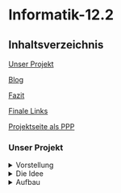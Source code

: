 # Informatik-12.2

## Inhaltsverzeichnis

[Unser Projekt](#1)

[Blog](#2)

[Fazit](#3)

[Finale Links](#4)

[Projektseite als PPP](#5)

### <a name="1"></a>Unser Projekt

<details>
<summary>Vorstellung</summary>
<br>
Das ist unser Projekt....
</details>

<details>
<summary>Die Idee</summary>
<br>
Unsere Idee ist es...
</details>

<details>
<summary>Aufbau</summary>
<br>

### 1. Start Screen

### 2. Game Screen

### 3.1 Win-Screen
Du gewinnst, wenn Antigen Corona berührt.

### 3.2 Loose-Screen
Du landets hier wenn:
- Antigen Alu berührst
- Antigen abgeschossen wird
- der Timer abgelaufen ist

<details>
<summary>World (Setting) </summary>
<br>
Es spielt in einer Ader, die wir wie folgt programmiert haben...
</details>

<details>
<summary>Actors</summary>
<br>
  
## Antikörper

<p align="center">
  <img width="250" alt="Antikörper" src="https://user-images.githubusercontent.com/88386173/152698020-950b4e70-1960-4ee4-9d61-b14cc83ca149.PNG" />
</p>

<p align="center">
  <img width="250" alt="Antikörper feiern" src="https://user-images.githubusercontent.com/88386173/152698027-9227718a-9a21-4bc7-93e0-cc7d6330a031.PNG" />
</p>

## Corona Virus

<p align="center">
<img width="259" alt="Virus" src="https://user-images.githubusercontent.com/88386173/152698129-0ca5576c-3438-45a8-adbd-3b08ba420612.PNG" />
</p>
  
<p align="center">
<img width="259" alt="virus traurig" src="https://user-images.githubusercontent.com/88386173/152698284-aac60cfd-7d98-4179-b87f-f393aabc0e62.PNG" />
</p>
  
Virus, Aluhüte, Globulis....
</details>

<details>
<summary>Codes</summary>
<br>
Dies sind zusammengefasst unsere Codes:
</details>

### <a name="2"></a>Blog

<details>
<summary>Der Blog</summary>
<br>
  
## 21-12-2021
Unsere Gruppe hat heute angefangen, über neue Projekt Ideen nachzudenken. Anschließend haben wir recherchiert, welche Programme und Programmiersprachen für Anfänger geeignet sind. Dies war etwas schwierig, einfach wegen der Fülle an Auswahlmöglichkeiten, die online vorhandens sind. Mit Hilfe einer Beratung von Herrn Buhl haben wir uns dazu entschlossen, ein neues Coding Programm auszuprobieren und nicht mehr in Blocksprache zu coden, sondern uns an das "echte" Coden zu wagen. Schnell sind wir zu Greenfoot gelangt, ein für Ausbildungszwecke entwickeltes Programm, bei welchem man mit Java programmiert. Herr Buhl hat uns einen großen Teil der Stunde, die Basics von Greenfoot mit "Actors" und "Worlds" erklärt und wie diese miteinander interagieren und man programmiert.

## 22-12-2021
Wir haben  uns erste Spiele bei Greenfoot angeschaut, wie ein Raketenspiel, um das Prinzip dahinter besser zu verstehen.

## 11-01-2022

Heute hat sich Vanessa weiter mit Greenfoot beschäftigt. Nun wissen wir etwas mehr über Greenfoot und was / wieviel wir damit programmieren können. Wir überlegen weiterhin, was wir konkret mit Greenfoot machen wollen, weswegen wir uns weiterhin über dieses Programmier-Portal informiert haben und verschiedene Dinge damit ausprobiert haben. Am Ende der Stunde hat uns Herr Buhl ein Buch gegeben mit einer Einführung zu Greenfoot. Dieses hat Vanessa dann mit nach Hause genommen.

Erster Fortschritt:

![cakecode](https://user-images.githubusercontent.com/88386321/149143439-dc78d9d9-21ff-4080-a3c1-d8c94151a41a.PNG)
![mousecode](https://user-images.githubusercontent.com/88386321/149143135-7704f5c2-0cdf-4ff8-878f-937b58a161c5.PNG)
Erster Codes für zwei sich bewegende Objekte (Actors).

![restingactors](https://user-images.githubusercontent.com/88386321/149143188-e60a1076-9b70-44f7-af10-342fa5b1708d.PNG)
Objekte (Actors) in der Welt.

![runningactors](https://user-images.githubusercontent.com/88386321/149143281-abfe9a30-c43e-4e4d-95e9-94397fa81a41.PNG)
Die Objekte nachdem "Run" gedrückt wird. 

## 12-01-2022

Heute hat die Stunde etwas später begonnen (ca. 13:20). Da wir nicht so viel Zeit hatten, haben wir uns mit dem Buch beschäftigt, was uns Herrn Buhl am Tag zuvor gegeben hat, um Java und Greenfoot nach wie vor besser nachzuvollziehen. Schliesslich hat Vanessa angefangen, den vorgegebenen Tutorials folgend etwas neues auf Greenfoot zu programmieren. 
 
## 18-01-2022
Was haben wir gemacht?
  
## 19-01-2022
Wir haben eine Mindmap mit unseren Finalen Ideen für unser neues Projekt erstellt:

<p align="center">  
<img width="1010" alt="Informatik12 2" src="https://user-images.githubusercontent.com/88386173/152692115-733754d4-b3d2-42aa-a9e8-5ea66cd2479d.PNG" />
</p>
  
1. Idee: Ein Klavier programmieren, bei dem Töne erscheinen, wenn man verschiedene Tasten drückt. Zusätzlich kann man seine Werke aufnehmen und immer wieder abspielen, oder sogar die Art von Tönen verändern, wie in eine Orgel. 
2. Idee: Ein Spiel, in welchem man ein Antikörper ist, der einen Coronavirus jagt. Es spielt sich in einer Ader ab und das Ziel ist es, den Virus zu fangen. Dabei treten Hindernisse auf, wie statische Aluhüte, denen man ausweichen muss, oder Globulis, die auf einen geschossen werden. Wenn man eines von beiden berührt ist das Spiel vorbei.
  
Wir haben uns darauf geeinigt, die 2. Spielidee zu verwirklichen und sammeln nun Codes, die wir benötigen.
  
## 25-01-2022
Ausgefallen  

## 26-01-2022
Ausgefallen

## 01-02-2022
Vanessa hat angefangen das Spiel zu programmieren. Nachdem sie das Greenfoot Buch zum grössten Teil durchgelesen hat und Zuhause Videos zum Programm geschaut hat, hat sie probiert, ein "Test-Spiel" mit ähnlichen Funktionen zum geplanten Endspiel zu erstellen. Zunächst hat sie die drei Actors "pizza", "leaf" und "shots" in die Welt gesetzt. Dabei soll "pizza" die "Impfgegner" darstellen und "leaf" die "Impfung". Der Plan war, dass "pizza" den Actor "shots" beim drücken der Leertaste auf "leaf" schiesst. Dabei kann sich Pizza auch noch oben und nach unten bewegen.
  
![game(1)](https://user-images.githubusercontent.com/88386321/154082477-b08c25bf-9796-41f2-98ac-1d65115aed51.PNG)
Screen mit den Actors "pizza" und "leaf"
  
![game(2)](https://user-images.githubusercontent.com/88386321/154082674-6b0cf9e6-8f13-4abf-8ee1-a685c39c30a3.PNG)
Screen, nachdem "shots" geschossen wurde

Codes zum abschiessen von "shots":
![pizzacodes](https://user-images.githubusercontent.com/88386321/154083433-de33620e-d32b-4065-b185-f1709b1e6196.PNG)


## 02-02-2022
  
## 08-02-2022
Antonia hat zuhause, da sie krank war und in ein paar Stunden gefehlt hat, weiter gearbeitet. Zum einen hat sie Github aktualisiert und den Aufbau der Seite weiter ausgearbeitet. Dann hat sie im Greenfoot Buch erste Codes herausgesucht, die für unser Spiel nützlich sein könnten. Zuletzt hat sie unseren Spiel Hintergrund und die Charaktere gezeichnet, sodass wir diese ins Spiel einarbeiten können.
Farhat hat zuhause, da sie krank war, für Antonia und Vanessa mögliche Codes recherchiert für die Art von Spiel, die wir umsetzen wollen.
In der Stunde haben wir angefangen eine zweite Version von unserem Spiel zu programmieren. Der Unterschied zur anderen Version liegt dabei, dass sich der Protagonist nicht vor und zurückbewegt, sondern er sich ständig fortbewegt und man mit den links und rechts Tasten  nur der Winkel ändern kann. Zusätzlich zu der Steuerung haben wir auch schon den Antagonisten erstellt, welcher, wenn der Protagonist ihn berührt, verschwindet. Der Antagonist bewegt sich von alleine und völlig zufällig fortwärts und dreht um, wenn er den Bildschirmrand berührt. 
Bisher sind unsere actors nur durch "Platzsteller" besetzt, da die Bilder, die Antonia zuhause erstellt hat momentan noch nicht funktionieren. Sie haben, obwohl sie freigestellt sind, immer noch einen weißen Rand und erscheinend viel zu groß. Dieses Problem wollen wir noch lösen. 
  
<p align="center">
<img width="900" alt="code world" src="https://user-images.githubusercontent.com/88386173/153778984-662cd5d7-3dc2-49ce-9715-49a6f12ccd18.png" />
</p>
  
Das hier ist die Code Übersicht unserer World, in der das eigentliche Spiel stattfindet. Hier werden die beiden Charaktere Corona und Antigen zu Anfang des Spiels hinzugefügt. 
  
<p align="center">
<img width="900" alt="code antigen" src="https://user-images.githubusercontent.com/88386173/153778772-71122d78-4177-434e-9893-a7079ab405be.png" />
</p>
  
 Der obere Code bewirkt, dass sich der Protagonist bei rechter/linker Pfeiltaste jeweils um 3 Grad dreht. 
 Der untere Code bewirkt, dass  der Protagonist bei Berührung den Antagonist ("Corona") "isst", dieser also verschwindet.
 
 <p align="center">
<img width="900" alt="code corona" src="https://user-images.githubusercontent.com/88386173/153778885-a0d5b124-b583-4562-89bb-ec2eebcdf022.png" />
</p>

Dies sind die ersten Codes des Antagonisten "Corona". Der obere code ist dafür da, dass sich Corona fortbewegt und dabei sich in zufällig erstellten Winkeln dreht um die Richtung zu wechseln.
Die beiden unteren Codes beschreiben, wie zuvor erwähnt, dass  Corona, falls es den Rand berührt, abprallt und in die Genau andere Richtung (180 Grad) weiter bewegt.
  
<p align="center">
<img width="400" alt="world 1" src="https://user-images.githubusercontent.com/88386173/153779031-397eeaa0-ba1c-4ec3-8e6c-d07114397cb1.png" />
</p>
  
Und hier sieht man nun final unseren ersten Entwurf des Spieles. Das Mader-ähnliche Tier stellt den Gegner da, das K steuert der Spieler. Wichtig zu erwähnen ist hier, das alles, sowohl die Kostüme der actors als auch der Hintergrund bisher nur Platzhalter sind und sich noch ändern sollen.

## 09-02-2022
Vanessa und Antonia haben sich aufgeteilt und coden jeweils beide an einer der beiden App-Versionen weiter. Am Ende wollen wir dann die Funktionen, die uns am besten gefallen, zu einem Spiel zusammensetzen. 
So hat Vanessa weiter an einer "Schieß-Funktion" gecodet, die wir später für Hindernisse nutzen wollen, die auf unseren Protagonisten schießen, oder er kann auf diese schießen.
Antonia hat währenddessen eine zweite subworld erstellt und auf dieser einen Startbutton-actor eingeführt, bei welchem auf Knopfdruck das Spiel startet. Da Greenfoot andauernd abgestürzt ist, konnte sie ihn bisher nicht testen und muss dies nächste Stunde tun. Zuhause hat Antonia den GitHub für die letzten Tage geupdatet.
Zusatz: Vanessa und Antonia haben sich falsch verstanden und an zwei verschiedenen "Arten" des Spiels gearbeitet. Wir haben uns am Ende für die Version entschieden, in der wir als "Antigen" den Virus durch den Bildschirm jagen. Aufgrund dieses Missverständnis mussten sämtliche Codes, die Vanessa geschrieben hat verworfen werden. 
  
  Screenshots codes!

## 15-02-2022
Antonia hat einen Start Screen als neue World eingefügt, die als erstes erscheint, wenn man das Spiel startet. Darauf ist ein Actor mittig platziert, welcher wie ein Startknopf aussieht. Wenn man auf "Button" drückt, erscheint der Gaming Screen und der Coronavirus fängt schon an sich zu bewegen. 
Den Actor, den der Spieler selbst steuert, das Antigen, fängt erst an sich zu bewegen, wenn man die Eingabetaste klickt. Dies haben wir mit einer Boolean Funktion codiert, die immer false ist, außer wenn die Eingabetaste gedrückt wird. Und die Aktionen des Antigens arbeiten nur, wenn Boolean true ist. 
Nachdem dies eingestellt war, hat sich Antonia an die Einführung eines Hindernis promiert. Wir wollten Querdenker, sogenannte "Alu"s (wegen Aluhüte), die immer wieder random auftauchen und nach ein paar Sekunden wieder verschwinden. Wenn das Antigen gegen einen Alu stößt, ist das Spiel verloren.
Der Code sieht vor, dass  der Computer eine Zahl zwischen 0 und x random generieren soll. Ist diese Zahl 15, wird ein Alu an eine beliebige Stelle im Spiel platziert. Allerdings habe ich dazu noch nicht die Funktion erstellt, dass Alu nach ein paar Sekunden wieder verschwindet, weshalb ich in der Test- und Suchphase nach einer passenden Zahl, von Alus überschwemmt wurde. Doch nach ein paar Versuchen, habe ich eine gute Zahl gefunden, wo Alus in einem angemessenen Abstand spawnen.
  
<p align="center">
<img width="700" alt="startbutton" src="https://user-images.githubusercontent.com/88386173/156214139-04980902-3b87-42fd-bec8-1a2497f6e4b9.PNG" />
</p>
Dies ist der StartButton, der das Spiel startet.
  
  <p align="center">
<img width="700" alt="gegner" src="https://user-images.githubusercontent.com/88386173/156213672-2d6295b6-b3cb-4e48-82a2-829dd9057b8e.PNG" />
</p>
  
Dies ist der Code, damit Gegner nach einer zufälligen Zeit auftauchen und das Spiel verloren ist, wenn das Antigen Alu berührt.

Vanessa hat währendessen an der "Schiess-Funktion" des Spiels weitergearbeitet. In der Welt, wo "Pizza" das Antigen sein sollte und "Leaf" der gejagte Coronavirus, sollte Antigen erstmal die Möglichkeit haben, sich von oben nach unten auf dem Bildschirm zu bewegen, um den sich versetzt und automatisch hin und her bewegenden Virus abzuschiessen. Sie hat also zunächst an diese Funktion des Antigens gearbeitet. Der Spieler sollte in der Lage sein, sich mit den Pfeiltasten nach oben und unten zu bewegen.  
  
## 16-02-2022
Antonia hat heute den Start-Button auf dem Startscreen resized, da dieser viel zu groß war. Dazu hat sie die beiden End-Screens loose and win provisorisch erstellt und ins Spiel eingebettet. Bis zur nächsten Stunde will sie die endgültigen Screens für das Ende designen.   
Farhat war heute auch wieder da und schaut uns über die Schulter. Zusätzlich probiert sie sich selbst im programmieren und recherchiert im Internet nach nützlichen Codes.
Vanessa -> make actor disappear at edge
  
<p align="center">
<img width="500" alt="startbuttonsize" src="https://user-images.githubusercontent.com/88386173/156215523-88df1fe1-7f48-4fac-b59a-f9c46c3ac9d1.PNG" />
</p> 
Dieser Code passt die Größe des Buttons an.
  
## 22-02-2022
 Antonia hat bei den Alus (die Hindernisse) nun versucht einen Timer einzuführen. Wenn dieser abgelaufen ist, soll das spezifische Alu wieder verschwinden. Allerdings scheint irgendwo im Code ein Fehler zu liegen, den sie partout nicht finden kann. Denn anstatt nach einigen Sekunden zu veschwinden, verschwindet Alu sofort und taucht auch nie wieder auf. Da sie den Fehler im Code vorerst nicht finden kann, macht sie erstmal was anderes. Sie führt die endgültigen Loose- and Win-Screens ein. Dazu ändert sie vom Antigen das provisorische Kostüm (ein roter Kreis mit "K" drin) zu dem endgültigen Kostüm, dass sie extra zuhause gezeichnet hat.
  
## 23-02-2022
Herr Buhl hat Vanessa und Antonia eine weitere, ausführlichere Ausführung in Greenfoot gegeben und ihnen weitere Codes und Möglichkeiten präsentiert. Auch hat er den Fehler in Antonias Alu-Timer gefunden (ein ";", wo es nicht hingehörte). Der Code funktioniert nun also.
  
<p align="center">
<img width="700" alt="timer" src="https://user-images.githubusercontent.com/88386173/156214506-92c66ef4-94ee-4874-b7e4-75f6f6990f08.PNG" />
</p>
  
Das fehlerhafte Simokolon kann man in der if Funktion sehen. Ohne dieses funktioniert der Code.
  
## 01-03-2022
Antonia hat zuhause den GitHub aktualisiert und die Sachen eingetragen, die sie in den letzten 2 Wochen programmiert hat. Sie hat auch einen neuen Start-Screen designt. Im Unterricht hat sie dann direkt den neuen Start-Screen eingeführt. Dann hat sie eine kleine Animation programmiert, die abläuft, nachdem man den StartButton gedrückt hat (dieser verschwindet dann). Eine Spritze erscheint im Bild und bewegt sich nach links. An einer bestimmten Koordinate (X/Y), setzt sie ein Antigen in die Welt (der Körper ist nun geimpft). Die Spritze bewegt sich weiter, bis sie den linken Rand berührt, dann öffnet sich das eigentliche Spiel. Nachdem dies funktioniert hat, hat sie das provisorische Corona Kostüm gegen das Echte ausgetauscht. Danach wurden alle Actors so unbenannt, dass sie am Anfang großgeschrieben werden und dementsprechend die Codes noch überarbeitet.
Farhat hat als erstes nach einem Bild für unseren Alu-Actor gesucht. Danach hat sie auch gecodet. Sie hat ausprobiert, wie man Soundeffekte bei bestimmten Interaktionen und allgemein eine Melodie im Hintergrund einrichten kann. Dies wollen wir, wenn die Zeit es zulässt, noch auf unser Spiel übertragen.
Vanessa:
Zum Schluss der Stunde haben wir das Erste Mal probiert, die seperat programmierten Codes zusammenzufügen. Dies heißt konkret, dass wir Alu nun auch schießen lassen wollen. Die Codes an sich haben keine Fehler, aber sie funktionieren zusammen nicht so gut, wie einzeln. Wir werden nun versuchen den Fehler zu finden. Sonst haben wir die Idee, das wir 1 statischen Alu zusätzlich einführen, der immer da ist, und als einziger schießt. 

<p align="center">
<img width="500" alt="neuerbutton" src="https://user-images.githubusercontent.com/88386173/156214849-93ae399c-836e-4dd4-a684-2fcf001d4ec2.PNG" />
</p> 
  
Der StartButton wurde für die Animation am Anfang umfunktioniert. Wenn dieser geklickt wird erscheint nun nicht direkt die Game-World, sondern der Knopf verschwindet und eine Spritze erscheint. 
 
<p align="center">
<img width="700" alt="Spritzecode" src="https://user-images.githubusercontent.com/88386173/156215546-19f20811-6cd7-43c5-9f5f-dd658dcce9c3.PNG" />
</p> 
  
Dies ist der Code für den neuen Actor "Spritze". Die Spritze bewegt sich nach links (also auf der X-Achse immer minus 1) und auf dem Weg setzt sie bei 200/200 ein Antigen ab, der Körper ist nun also "geimpft". Wenn sie den Rand berührt (ifAtEdge), wird das eigentliche Spiel gestartet.

## 02-03-2022
  
  
</details>
  

### <a name="3"></a>Fazit

### <a name="4"></a>Finale Links

### <a name="5"></a>Projektseite als PPP


